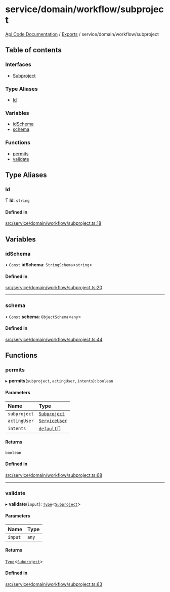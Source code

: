 # service/domain/workflow/subproject
 
[Api Code Documentation](../README.md) / [Exports](../modules.md) / service/domain/workflow/subproject

## Table of contents

### Interfaces

- [Subproject](../interfaces/service_domain_workflow_subproject.Subproject.md)

### Type Aliases

- [Id](service_domain_workflow_subproject.md#id)

### Variables

- [idSchema](service_domain_workflow_subproject.md#idschema)
- [schema](service_domain_workflow_subproject.md#schema)

### Functions

- [permits](service_domain_workflow_subproject.md#permits)
- [validate](service_domain_workflow_subproject.md#validate)

## Type Aliases

### Id

Ƭ **Id**: `string`

#### Defined in

[src/service/domain/workflow/subproject.ts:18](https://github.com/openkfw/TruBudget/blob/e3c318d/api/src/service/domain/workflow/subproject.ts#L18)

## Variables

### idSchema

• `Const` **idSchema**: `StringSchema`\<`string`\>

#### Defined in

[src/service/domain/workflow/subproject.ts:20](https://github.com/openkfw/TruBudget/blob/e3c318d/api/src/service/domain/workflow/subproject.ts#L20)

___

### schema

• `Const` **schema**: `ObjectSchema`\<`any`\>

#### Defined in

[src/service/domain/workflow/subproject.ts:44](https://github.com/openkfw/TruBudget/blob/e3c318d/api/src/service/domain/workflow/subproject.ts#L44)

## Functions

### permits

▸ **permits**(`subproject`, `actingUser`, `intents`): `boolean`

#### Parameters

| Name | Type |
| :------ | :------ |
| `subproject` | [`Subproject`](../interfaces/service_domain_workflow_subproject.Subproject.md) |
| `actingUser` | [`ServiceUser`](../interfaces/service_domain_organization_service_user.ServiceUser.md) |
| `intents` | [`default`](authz_intents.md#default)[] |

#### Returns

`boolean`

#### Defined in

[src/service/domain/workflow/subproject.ts:68](https://github.com/openkfw/TruBudget/blob/e3c318d/api/src/service/domain/workflow/subproject.ts#L68)

___

### validate

▸ **validate**(`input`): [`Type`](result.md#type)\<[`Subproject`](../interfaces/service_domain_workflow_subproject.Subproject.md)\>

#### Parameters

| Name | Type |
| :------ | :------ |
| `input` | `any` |

#### Returns

[`Type`](result.md#type)\<[`Subproject`](../interfaces/service_domain_workflow_subproject.Subproject.md)\>

#### Defined in

[src/service/domain/workflow/subproject.ts:63](https://github.com/openkfw/TruBudget/blob/e3c318d/api/src/service/domain/workflow/subproject.ts#L63)
